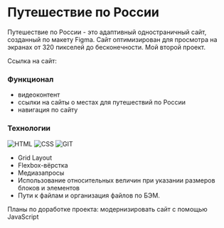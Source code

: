 ﻿# Путешествие по России 

Путешествие по России - это адаптивный одностраничный сайт, созданный по макету Figma. Сайт оптимизирован для просмотра на экранах от 320 пикселей до бесконечности. Мой второй проект.

Ссылка на сайт: 
 
### Функционал
- видеоконтент
- ссылки на сайты о местах для путешествий по России
- навигация по сайту

### Технологии
![HTML](https://img.shields.io/badge/HTML-172F45?style=for-the-badge&logo=html5)
![CSS](https://img.shields.io/badge/CSS-172F45?style=for-the-badge&logo=css3)
![GIT](https://img.shields.io/badge/GIT-172F45?style=for-the-badge&logo=git)
- Grid Layout
- Flexbox-вёрстка
- Медиазапросы
- Использование относительных величин при указании размеров блоков и элементов
- Пути к файлам и организация файлов по БЭМ.

Планы по доработке проекта:
модернизировать сайт с помощью JavaScript